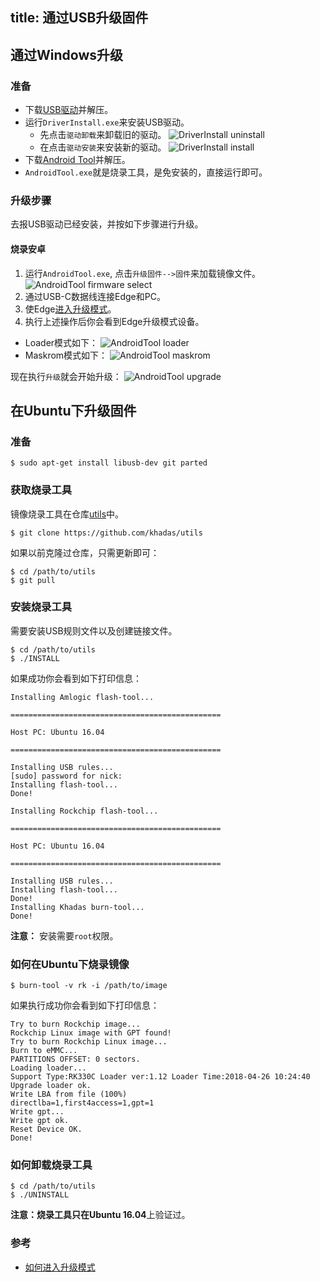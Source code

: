 title: 通过USB升级固件
---
## 通过Windows升级
### 准备
* 下载[USB驱动](http://www.mediafire.com/file/h2adcu2u9245y12/DriverAssitant_v4.6.zip)并解压。
* 运行`DriverInstall.exe`来安装USB驱动。
  * 先点击`驱动卸载`来卸载旧的驱动。
  ![DriverInstall uninstall](/images/edge/DriverInstall_uninstall_zh.png)
  * 在点击`驱动安装`来安装新的驱动。
  ![DriverInstall install](/images/edge/DriverInstall_install_zh.png)
* 下载[Android Tool](http://www.mediafire.com/file/tc40f47bxso8j9k/AndroidTool_Release_zh_v2.52.zip)并解压。
* `AndroidTool.exe`就是烧录工具，是免安装的，直接运行即可。

### 升级步骤
去报USB驱动已经安装，并按如下步骤进行升级。

#### 烧录安卓

1. 运行`AndroidTool.exe`, 点击`升级固件-->固件`来加载镜像文件。
![AndroidTool firmware select](/images/edge/AndroldTool_firmware_zh.png)
2. 通过USB-C数据线连接Edge和PC。
3. 使Edge[进入升级模式](/zh-cn/edge/HowtoBootIntoUpgradeMode.html)。
4. 执行上述操作后你会看到Edge升级模式设备。
* Loader模式如下：
![AndroidTool loader](/images/edge/AndroldTool_loader_zh.png)
* Maskrom模式如下：
![AndroidTool maskrom](/images/edge/AndroldTool_maskrom_zh.png)

现在执行`升级`就会开始升级：
![AndroidTool upgrade](/images/edge/AndroldTool_upgrade_zh.png)

## 在Ubuntu下升级固件
### 准备
```
$ sudo apt-get install libusb-dev git parted
```
### 获取烧录工具
镜像烧录工具在仓库[utils](https://github.com/khadas/utils)中。
```
$ git clone https://github.com/khadas/utils
```
如果以前克隆过仓库，只需更新即可：
```
$ cd /path/to/utils
$ git pull
```
### 安装烧录工具
需要安装USB规则文件以及创建链接文件。
```
$ cd /path/to/utils
$ ./INSTALL
```
如果成功你会看到如下打印信息：
```
Installing Amlogic flash-tool...

===============================================

Host PC: Ubuntu 16.04

===============================================

Installing USB rules...
[sudo] password for nick: 
Installing flash-tool...
Done!

Installing Rockchip flash-tool...

===============================================

Host PC: Ubuntu 16.04

===============================================

Installing USB rules...
Installing flash-tool...
Done!
Installing Khadas burn-tool...
Done!
```
**注意：** 安装需要`root`权限。

### 如何在Ubuntu下烧录镜像
```
$ burn-tool -v rk -i /path/to/image
```
如果执行成功你会看到如下打印信息：
```
Try to burn Rockchip image...
Rockchip Linux image with GPT found!
Try to burn Rockchip Linux image...
Burn to eMMC...
PARTITIONS OFFSET: 0 sectors.
Loading loader...
Support Type:RK330C	Loader ver:1.12	Loader Time:2018-04-26 10:24:40
Upgrade loader ok.
Write LBA from file (100%)
directlba=1,first4access=1,gpt=1
Write gpt...
Write gpt ok.
Reset Device OK.
Done!
```

### 如何卸载烧录工具
```
$ cd /path/to/utils
$ ./UNINSTALL
```

**注意：**烧录工具只在**Ubuntu 16.04**上验证过。

### 参考
* [如何进入升级模式](/zh-cn/edge/HowtoBootIntoUpgradeMode.html)

